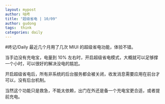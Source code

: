 ```yaml
---
layout: mypost
author: 咕咚
title: "超级省电 | 10/09"
author: gudong
tags:  think
categories: daily
---
```

#咚记/Daily 
最近几个月用了几次 MIUI  的超级省电功能，体验不错。

当手边没有充电宝，电量到 10% 左右时，开启超级省电模式，大概就可以足够撑一个小时，可以很好的解决没电的尴尬。

开启超级省电后，所有非系统的后台服务都会被关闭，收发消息需要应用在前台才可以，没有后台机制。

当然这个功能只是救急，不能太依赖，出门在外还是备一个充电宝更合适，或者提前充电。
